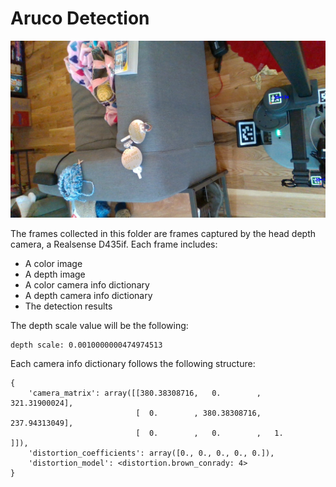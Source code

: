 # Aruco Detection

![](./frame1_detections.png)

The frames collected in this folder are frames captured by the head depth camera, a Realsense D435if. Each frame includes:

 - A color image
 - A depth image
 - A color camera info dictionary
 - A depth camera info dictionary
 - The detection results

The depth scale value will be the following:

```
depth scale: 0.0010000000474974513
```

Each camera info dictionary follows the following structure:

```
{
    'camera_matrix': array([[380.38308716,   0.        , 321.31900024],
                            [  0.        , 380.38308716, 237.94313049],
                            [  0.        ,   0.        ,   1.        ]]),
    'distortion_coefficients': array([0., 0., 0., 0., 0.]),
    'distortion_model': <distortion.brown_conrady: 4>
}
```
